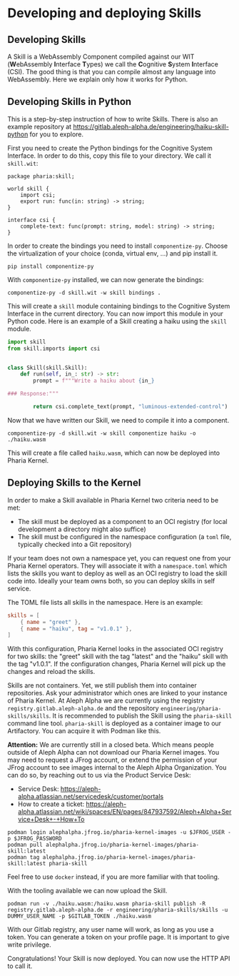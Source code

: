 # Developing and deploying Skills

## Developing Skills

A Skill is a WebAssembly Component compiled against our WIT (**W**ebAssembly **I**nterface **T**ypes) we call the **C**ognitive **S**ystem **I**nterface (CSI). The good thing is that you can compile almost any language into WebAssembly. Here we explain only how it works for Python.

## Developing Skills in Python

This is a step-by-step instruction of how to write Skills. There is also an example repository at <https://gitlab.aleph-alpha.de/engineering/haiku-skill-python> for you to explore.

First you need to create the Python bindings for the Cognitive System Interface. In order to do this, copy this file to your directory. We call it `skill.wit`:

```wit
package pharia:skill;

world skill {
    import csi;
    export run: func(in: string) -> string;
}

interface csi {
    complete-text: func(prompt: string, model: string) -> string;
}
```

In order to create the bindings you need to install `componentize-py`. Choose the virtualization of your choice (conda, virtual env, ...) and pip install it.

```shell
pip install componentize-py
```

With `componentize-py` installed, we can now generate the bindings:

```shell
componentize-py -d skill.wit -w skill bindings .
```

This will create a `skill` module containing bindings to the Cognitive System Interface in the current directory. You can now import this module in your Python code. Here is an example of a Skill creating a haiku using the `skill` module.

```Python
import skill
from skill.imports import csi


class Skill(skill.Skill):
    def run(self, in_: str) -> str:
        prompt = f"""Write a haiku about {in_}

### Response:"""

        return csi.complete_text(prompt, "luminous-extended-control")
```

Now that we have written our Skill, we need to compile it into a component.

```shell
componentize-py -d skill.wit -w skill componentize haiku -o ./haiku.wasm
```

This will create a file called `haiku.wasm`, which can now be deployed into Pharia Kernel.

## Deploying Skills to the Kernel

In order to make a Skill available in Pharia Kernel two criteria need to be met:

* The skill must be deployed as a component to an OCI registry (for local development a directory might also suffice)
* The skill must be configured in the namespace configuration (a `toml` file, typically checked into a Git repository)

If your team does not own a namespace yet, you can request one from your Pharia Kernel operators. They will associate it with a `namespace.toml` which lists the skills you want to deploy as well as an OCI registry to load the skill code into. Ideally your team owns both, so you can deploy skills in self service.

The TOML file lists all skills in the namespace. Here is an example:

```toml
skills = [
    { name = "greet" },
    { name = "haiku", tag = "v1.0.1" },
]
```

With this configuration, Pharia Kernel looks in the associated OCI registry for two skills: the "greet" skill with the tag "latest" and the "haiku" skill with the tag "v1.0.1". If the configuration changes, Pharia Kernel will pick up the changes and reload the skills.

Skills are not containers. Yet, we still publish them into container repositories. Ask your administrator which ones are linked to your instance of Pharia Kernel. At Aleph Alpha we are currently using the registry `registry.gitlab.aleph-alpha.de` and the repository `engineering/pharia-skills/skills`. It is recommended to publish the Skill using the `pharia-skill` command line tool. `pharia-skill` is deployed as a container image to our Artifactory. You can acquire it with Podman like this.

**Attention:** We are currently still in a closed beta. Which means people outside of Aleph Alpha can not download our Pharia Kernel images. You may need to request a JFrog account, or extend the permission of your JFrog account to see images internal to the Aleph Alpha Organization. You can do so, by reaching out to us via the Product Service Desk:

* Service Desk: <https://aleph-alpha.atlassian.net/servicedesk/customer/portals>
* How to create a ticket: <https://aleph-alpha.atlassian.net/wiki/spaces/EN/pages/847937592/Aleph+Alpha+Service+Desk+-+How+To>


```shell
podman login alephalpha.jfrog.io/pharia-kernel-images -u $JFROG_USER -p $JFROG_PASSWORD
podman pull alephalpha.jfrog.io/pharia-kernel-images/pharia-skill:latest
podman tag alephalpha.jfrog.io/pharia-kernel-images/pharia-skill:latest pharia-skill
```

Feel free to use `docker` instead, if you are more familiar with that tooling.

With the tooling available we can now upload the Skill.

```shell
podman run -v ./haiku.wasm:/haiku.wasm pharia-skill publish -R registry.gitlab.aleph-alpha.de -r engineering/pharia-skills/skills -u DUMMY_USER_NAME -p $GITLAB_TOKEN ./haiku.wasm
```

With our Gitlab registry, any user name will work, as long as you use a token. You can generate a token on your profile page. It is important to give write privilege.

Congratulations! Your Skill is now deployed. You can now use the HTTP API to call it.
